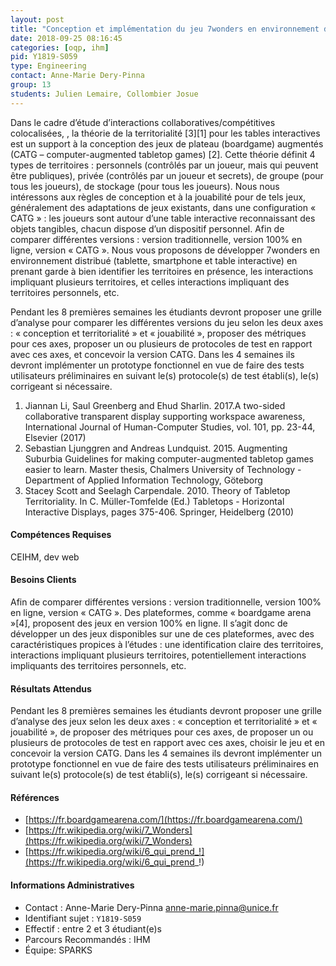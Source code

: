 ```yaml
---
layout: post
title: "Conception et implémentation du jeu 7wonders en environnement distribué avec une table tactile au centre"
date: 2018-09-25 08:16:45
categories: [oqp, ihm]
pid: Y1819-S059
type: Engineering
contact: Anne-Marie Dery-Pinna
group: 13
students: Julien Lemaire, Collombier Josue
---
```

       
Dans le cadre d’étude d’interactions collaboratives/compétitives colocalisées, , la théorie de la territorialité [3][1] pour les tables interactives est un support à la conception des jeux de plateau (boardgame) augmentés (CATG – computer-augmented tabletop games) [2]. Cette théorie définit 4 types de territoires : personnels (contrôlés par un joueur, mais qui peuvent être publiques), privée (contrôlés par un joueur et secrets), de groupe (pour tous les joueurs), de stockage (pour tous les joueurs). 
Nous nous intéressons aux règles de conception et à la jouabilité pour de tels jeux, généralement des adaptations de jeux existants, dans une configuration « CATG » : les joueurs sont autour d’une table interactive reconnaissant des objets tangibles, chacun dispose d’un dispositif personnel. 
Afin de comparer différentes versions : version traditionnelle, version 100% en ligne, version « CATG ».  Nous vous proposons de développer 7wonders en environnement distribué (tablette, smartphone et table interactive) en prenant garde à bien identifier les territoires en présence, les interactions impliquant plusieurs territoires, et celles interactions impliquant des territoires personnels, etc. 

Pendant les 8 premières semaines les étudiants devront proposer une grille d’analyse pour comparer les différentes versions du jeu  selon les deux axes : « conception et territorialité » et « jouabilité »,  proposer des métriques pour ces axes, proposer un ou plusieurs de protocoles de test en rapport avec ces axes, et concevoir la version CATG.
Dans les 4 semaines ils devront implémenter un prototype fonctionnel en vue de faire des tests utilisateurs préliminaires en suivant le(s) protocole(s) de test établi(s), le(s) corrigeant si nécessaire. 
1.	Jiannan Li, Saul Greenberg and Ehud Sharlin. 2017.A two-sided collaborative transparent display supporting workspace awareness, International Journal of Human-Computer Studies, vol. 101, pp. 23-44, Elsevier (2017)
2.	Sebastian Ljunggren and Andreas Lundquist. 2015. Augmenting Suburbia Guidelines for making computer-augmented tabletop games easier to learn. Master thesis, Chalmers University of Technology - Department of Applied Information Technology, Göteborg
3.	Stacey Scott and Seelagh Carpendale. 2010. Theory of Tabletop Territoriality. In C. Müller-Tomfelde (Ed.) Tabletops - Horizontal Interactive Displays, pages 375-406. Springer, Heidelberg (2010)

#### Compétences Requises
CEIHM, dev web



     

#### Besoins Clients
Afin de comparer différentes versions : version traditionnelle, version 100% en ligne, version « CATG ».  Des plateformes, comme « boardgame arena »[4], proposent des jeux en version 100% en ligne. Il s’agit donc de développer un des jeux disponibles sur une de ces plateformes, avec des caractéristiques propices à l’études : une identification claire des territoires, interactions impliquant plusieurs territoires, potentiellement interactions impliquants des territoires personnels, etc. 

#### Résultats Attendus
Pendant les 8 premières semaines les étudiants devront proposer une grille d’analyse des jeux selon les deux axes : « conception et territorialité » et « jouabilité », de proposer des métriques pour ces axes, de proposer un ou plusieurs de protocoles de test en rapport avec ces axes, choisir le jeu et en concevoir la version CATG.
Dans les 4 semaines ils devront implémenter un prototype fonctionnel en vue de faire des tests utilisateurs préliminaires en suivant le(s) protocole(s) de test établi(s), le(s) corrigeant si nécessaire. 


#### Références

  * [https://fr.boardgamearena.com/](https://fr.boardgamearena.com/)
  * [https://fr.wikipedia.org/wiki/7_Wonders](https://fr.wikipedia.org/wiki/7_Wonders)
  * [https://fr.wikipedia.org/wiki/6_qui_prend_!](https://fr.wikipedia.org/wiki/6_qui_prend_!)

#### Informations Administratives
  * Contact : Anne-Marie Dery-Pinna <anne-marie.pinna@unice.fr>
  * Identifiant sujet : `Y1819-S059`
  * Effectif : entre 2 et 3 étudiant(e)s
  * Parcours Recommandés : IHM
  * Équipe: SPARKS

     